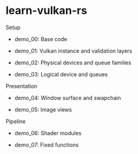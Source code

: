 # learn-vulkan-rs

Setup

- demo_00: Base code

- demo_01: Vulkan instance and validation layers

- demo_02: Physical devices and queue families

- demo_03: Logical device and queues

Presentation

- demo_04: Window surface and swapchain

- demo_05: Image views

Pipeline

- demo_06: Shader modules

- demo_07: Fixed functions
